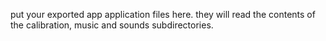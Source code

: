 put your exported app application files here. they will read the contents of the calibration, music and sounds subdirectories.